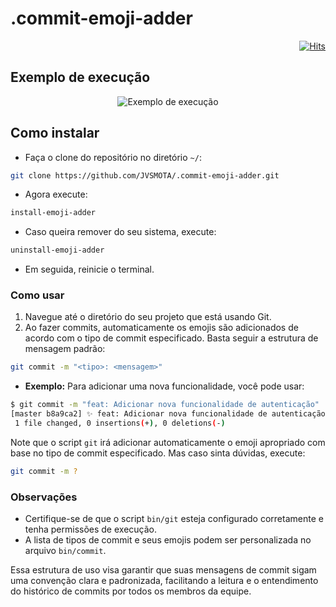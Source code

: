 # .commit-emoji-adder

<div align="right">

[![Hits](https://hits.sh/github.com/JVSMOTA/.commit-emoji-adder.svg)](https://hits.sh/github.com/JVSMOTA/.commit-emoji-adder/)  

</div>

## Exemplo de execução

<div align="center">

![Exemplo de execução](https://github.com/user-attachments/assets/bde0ec97-3b05-4115-86fb-e3dafc0e6bde)

</div>

## Como instalar

- Faça o clone do repositório no diretório `~/`:

```bash
git clone https://github.com/JVSMOTA/.commit-emoji-adder.git

```

- Agora execute:

```bash
install-emoji-adder

```

- Caso queira remover do seu sistema, execute:

```bash
uninstall-emoji-adder

```

- Em seguida, reinicie o terminal.

### Como usar 

1. Navegue até o diretório do seu projeto que está usando Git.
2. Ao fazer commits, automaticamente os emojis são adicionados de acordo com o tipo de commit especificado. Basta seguir a estrutura de mensagem padrão:

```bash
git commit -m "<tipo>: <mensagem>"
```

- **Exemplo:** Para adicionar uma nova funcionalidade, você pode usar:

```bash
$ git commit -m "feat: Adicionar nova funcionalidade de autenticação"
[master b8a9ca2] ✨ feat: Adicionar nova funcionalidade de autenticação
 1 file changed, 0 insertions(+), 0 deletions(-)
```

Note que o script `git` irá adicionar automaticamente o emoji apropriado com base no tipo de commit especificado. Mas caso sinta dúvidas, execute:

```bash
git commit -m ?
```

### Observações

- Certifique-se de que o script `bin/git` esteja configurado corretamente e tenha permissões de execução.
- A lista de tipos de commit e seus emojis podem ser personalizada no arquivo `bin/commit`.

Essa estrutura de uso visa garantir que suas mensagens de commit sigam uma convenção clara e padronizada, facilitando a leitura e o entendimento do histórico de commits por todos os membros da equipe.

